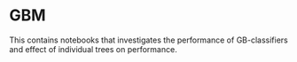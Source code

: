 # GBM

This contains notebooks that investigates the performance of GB-classifiers and effect of individual trees on performance. 
